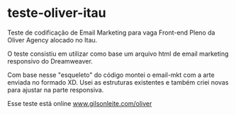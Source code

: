 # teste-oliver-itau
Teste de codificação de Email Marketing para vaga Front-end Pleno da Oliver Agency alocado no Itau.

O teste consistiu em utilizar como base um arquivo html de email marketing responsivo do Dreamweaver. 

Com base nesse "esqueleto" do código montei o email-mkt com a arte enviada no formado XD. Usei as estruturas existentes e também criei novas para ajustar na parte responsiva.

Esse teste está online www.gilsonleite.com/oliver
